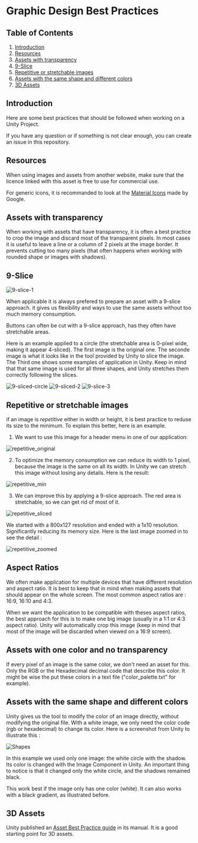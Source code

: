 # Graphic Design Best Practices

## Table of Contents

 1. [Introduction](#introduction)
 1. [Resources](#resources)
 1. [Assets with transparency](#assets-with-transparency)
 1. [9-Slice](#9-slice)
 1. [Repetitive or stretchable images](#repetitive-or-stretchable-images)
 1. [Assets with the same shape and different colors](#assets-with-the-same-shape-and-different-colors)
 1. [3D Assets](#3d-assets)

## Introduction

Here are some best practices that should be followed when working on a Unity Project.

If you have any question or if something is not clear enough, you can create an issue in this repository.

## Resources

When using images and assets from another website, make sure that the licence linked with this asset is free to use for commercial use.

For generic icons, it is recommanded to look at the [Material Icons](https://material.io/icons/) made by Google.

## Assets with transparency

When working with assets that have transparency, it is often a best practice to crop the image and discard most of the transparent pixels. In most cases it is useful to leave a line or a column of 2 pixels at the image border. It prevents cutting too many pixels (that often happens when working with rounded shape or images with shadows).

## 9-Slice

![9-slice-1](Images/9-sliced-1.jpg)

When applicable it is always prefered to prepare an asset with a 9-slice approach. it gives us flexibility and ways to use the same assets without too much memory consumption.

Buttons can often be cut with a 9-slice approach, has they often have stretchable areas.

Here is an example applied to a circle (the stretchable area is 0-pixel wide, making it appear 4-sliced). The first image is the original one. The seconde image is what it looks like in the tool provided by Unity to slice the image. The Third one shows some examples of application in Unity. Keep in mind that that same image is used for all three shapes, and Unity stretches them correctly following the slices.

![9-sliced-circle](Images/9-sliced-circle.png) ![9-sliced-2](Images/9-sliced-2.png) ![9-slice-3](Images/9-sliced-3.jpg)

## Repetitive or stretchable images

if an image is *repetitive* either in width or height, it is best practice to reduse its size to the minimum. To explain this better, here is an example.

1. We want to use this image for a header menu in one of our application:

![repetitive_original](Images/repetitive_original.png)

2. To optimize the memory consumption we can reduce its width to 1 pixel, because the image is the same on all its width. In Unity we can stretch this image without losing any details. Here is the result:

![repetitive_min](Images/repetitive_min.png)

3. We can improve this by applying a 9-slice approach. The red area is stretchable, so we can get rid of most of it.

![repetitive_sliced](Images/repetitive_sliced.png)

We started with a 800x127 resolution and ended with a 1x10 resolution. Significantly reducing its memory size. Here is the last image zoomed in to see the detail :

![repetitive_zoomed](Images/repetitive_zoomed.png)

## Aspect Ratios

We often make application for multiple devices that have different resolution and aspect ratio. It is best to keep that in mind when making assets that should appear on the whole screen. The most common aspect ratios are : 16:9, 16:10 and 4:3.

When we want the application to be compatible with theses aspect ratios, the best approach for this is to make one big image (usually in a 1:1 or 4:3 aspect ratio). Unity will automatically crop this image (keep in mind that most of the image will be discarded when viewed on a 16:9 screen).

## Assets with one color and no transparency

If every pixel of an image is the same color, we don't need an asset for this. Only the RGB or the Hexadecimal decimal code that describe this color. It might be wise the put these colors in a text file ("color_palette.txt" for example).

## Assets with the same shape and different colors

Unity gives us the tool to modify the color of an image directly, without modifying the original file. With a white image, we only need the color code (rgb or hexadecimal) to change its color. Here is a screenshot from Unity to illustrate this :

![Shapes](Images/shape.jpg)

In this example we used only one image: the white circle with the shadow. Its color is changed with the Image Component in Unity. An important thing to notice is that it changed only the white circle, and the shadows remained black.

This work best if the image only has one color (white). It can also works with a black gradient, as illustrated before.

## 3D Assets

Unity published an [Asset Best Practice guide](https://docs.unity3d.com/Manual/HOWTO-ArtAssetBestPracticeGuide.html) in its manual. It is a good starting point for 3D assets.

